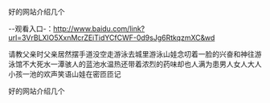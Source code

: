好的网站介绍几个

--观看入口-：http://www.baidu.com/link?url=3VrBLXlO5XxnMcrZEiTidYCfCWF-0d9sJg6RtkqzmXC&wd

请教父亲时父亲居然摆手道没空走游泳去城里游泳山娃念叨着一脸的兴奋和神往游泳馆不大死水一潭骇人的蓝池水温热还带着浓烈的药味却也人满为患男人女人大人小孩一池的欢声笑语山娃在密匝匝记






好的网站介绍几个
